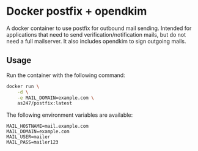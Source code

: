 # Docker postfix + opendkim
A docker container to use postfix for outbound mail sending. Intended for applications that need to send verification/notification mails, but do not need a full mailserver.
It also includes opendkim to sign outgoing mails.

## Usage

Run the container with the following command:

```bash
docker run \
	-d \
	-e MAIL_DOMAIN=example.com \
	as247/postfix:latest

```

The following environment variables are available:
    
```dotenv
MAIL_HOSTNAME=mail.example.com
MAIL_DOMAIN=example.com
MAIL_USER=mailer
MAIL_PASS=mailer123
```